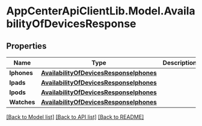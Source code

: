 # AppCenterApiClientLib.Model.AvailabilityOfDevicesResponse
## Properties

Name | Type | Description | Notes
------------ | ------------- | ------------- | -------------
**Iphones** | [**AvailabilityOfDevicesResponseIphones**](AvailabilityOfDevicesResponseIphones.md) |  | 
**Ipads** | [**AvailabilityOfDevicesResponseIphones**](AvailabilityOfDevicesResponseIphones.md) |  | 
**Ipods** | [**AvailabilityOfDevicesResponseIphones**](AvailabilityOfDevicesResponseIphones.md) |  | 
**Watches** | [**AvailabilityOfDevicesResponseIphones**](AvailabilityOfDevicesResponseIphones.md) |  | 

[[Back to Model list]](../README.md#documentation-for-models) [[Back to API list]](../README.md#documentation-for-api-endpoints) [[Back to README]](../README.md)

